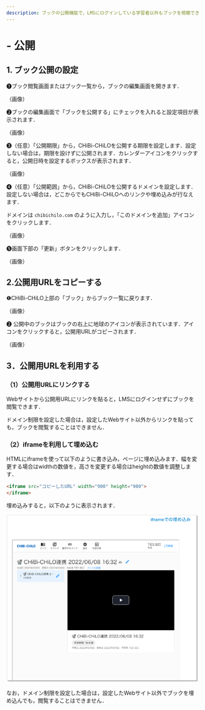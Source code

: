 ```yaml
---
description: ブックの公開機能で，LMSにログインしている学習者以外もブックを視聴できるようになります．
---
```


# - 公開

## 1. ブック公開の設定

❶ブック閲覧画面またはブック一覧から，ブックの編集画面を開きます．

（画像）

❷ブックの編集画面で「ブックを公開する」にチェックを入れると設定項目が表示されます．

（画像）

❸（任意）「公開期限」から，CHiBi-CHiLOを公開する期限を設定します．設定しない場合は，期限を設けずに公開されます．カレンダーアイコンをクリックすると，公開日時を設定するボックスが表示されます．

（画像）

❹（任意）「公開範囲」から，CHiBi-CHiLOを公開するドメインを設定します．設定しない場合は，どこからでもCHiBi-CHiLOへのリンクや埋め込みが行なえます．

ドメインは `chibichilo.com` のように入力し，「このドメインを追加」アイコンをクリックします．

（画像）

❺画面下部の「更新」ボタンをクリックします．

（画像）

## 2.公開用URLをコピーする

❶CHiBi-CHiLO上部の「ブック」からブック一覧に戻ります．

（画像）

❷ 公開中のブックはブックの右上に地球のアイコンが表示されています．アイコンをクリックすると，公開用URLがコピーされます．

（画像）

## 3．公開用URLを利用する

### （1）公開用URLにリンクする

Webサイトから公開用URLにリンクを貼ると，LMSにログインせずにブックを閲覧できます．

ドメイン制限を設定した場合は，設定したWebサイト以外からリンクを貼っても，ブックを閲覧することはできません．

### （2）iframeを利用して埋め込む

HTMLにiframeを使って以下のように書き込み，ページに埋め込みます．幅を変更する場合はwidthの数値を，高さを変更する場合はheightの数値を調整します．

```html
<iframe src="コピーしたURL" width="900" height="900">
</iframe>
```

埋め込みすると，以下のように表示されます．

![](<../.gitbook/assets/image (475).png>)

なお，ドメイン制限を設定した場合は，設定したWebサイト以外でブックを埋め込んでも，閲覧することはできません．